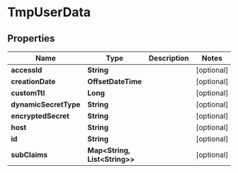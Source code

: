 

# TmpUserData


## Properties

| Name | Type | Description | Notes |
|------------ | ------------- | ------------- | -------------|
|**accessId** | **String** |  |  [optional] |
|**creationDate** | **OffsetDateTime** |  |  [optional] |
|**customTtl** | **Long** |  |  [optional] |
|**dynamicSecretType** | **String** |  |  [optional] |
|**encryptedSecret** | **String** |  |  [optional] |
|**host** | **String** |  |  [optional] |
|**id** | **String** |  |  [optional] |
|**subClaims** | **Map&lt;String, List&lt;String&gt;&gt;** |  |  [optional] |



